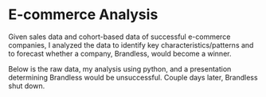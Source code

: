 # E-commerce Analysis

Given sales data and cohort-based data of successful e-commerce companies, I analyzed the data to identify key characteristics/patterns and to forecast whether a company, Brandless, would become a winner.

Below is the raw data, my analysis using python, and a presentation determining Brandless would be unsuccessful. Couple days later, Brandless shut down.
